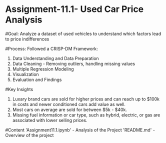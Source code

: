 # Assignment-11.1- Used Car Price Analysis
#Goal: Analyze a dataset of used vehicles to understand which factors lead to price indifferences

#Process: Followed a CRISP-DM Framework:
1. Data Understanding and Data Preparation
2. Data Cleaning - Removing outliers, handling missing values
3. Multiple Regression Modeling
4. Visualization
5. Evaluation and Findings

#Key Insights
1. Luxary brand cars are sold for higher prices and can reach up to $100k in costs and newer conditioned cars add value as well.
2. Most cars on average are sold for between $5k - $40k.
3. Missing fuel information or car type, such as hybrid, electric, or gas are associated with lower selling prices.
   
#Content
'Assignment11.1.ipynb' - Analysis of the Project
'README.md' - Overview of the project 
